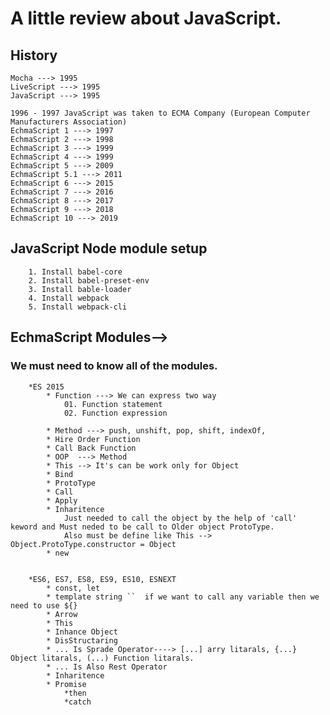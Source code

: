 # A little review about JavaScript.

## History
    Mocha ---> 1995
    LiveScript ---> 1995
    JavaScript ---> 1995

    1996 - 1997 JavaScript was taken to ECMA Company (European Computer Manufacturers Association)
    EchmaScript 1 ---> 1997
    EchmaScript 2 ---> 1998
    EchmaScript 3 ---> 1999
    EchmaScript 4 ---> 1999
    EchmaScript 5 ---> 2009
    EchmaScript 5.1 ---> 2011
    EchmaScript 6 ---> 2015
    EchmaScript 7 ---> 2016
    EchmaScript 8 ---> 2017
    EchmaScript 9 ---> 2018
    EchmaScript 10 ---> 2019

## JavaScript Node module setup

```
    1. Install babel-core
    2. Install babel-preset-env
    3. Install bable-loader
    4. Install webpack
    5. Install webpack-cli
```

## EchmaScript Modules-->
### We must need to know all of the modules.
```
    *ES 2015
        * Function ---> We can express two way
            01. Function statement
            02. Function expression

        * Method ---> push, unshift, pop, shift, indexOf,
        * Hire Order Function
        * Call Back Function
        * OOP  ---> Method
        * This --> It's can be work only for Object
        * Bind
        * ProtoType
        * Call
        * Apply
        * Inharitence
            Just needed to call the object by the help of 'call' keword and Must neded to be call to Older object ProtoType.
            Also must be define like This -->  Object.ProtoType.constructor = Object
        * new


    *ES6, ES7, ES8, ES9, ES10, ESNEXT
        * const, let
        * template string ``  if we want to call any variable then we need to use ${}
        * Arrow
        * This
        * Inhance Object
        * DisStructaring
        * ... Is Sprade Operator----> [...] arry litarals, {...} Object litarals, (...) Function litarals.
        * ... Is Also Rest Operator
        * Inharitence
        * Promise
            *then
            *catch
```